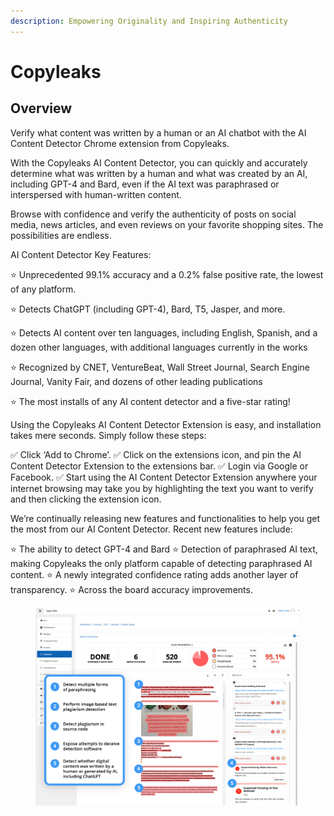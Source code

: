 ```yaml
---
description: Empowering Originality and Inspiring Authenticity
---
```


# Copyleaks

## Overview&#x20;

Verify what content was written by a human or an AI chatbot with the AI Content Detector Chrome extension from Copyleaks.

With the Copyleaks AI Content Detector, you can quickly and accurately determine what was written by a human and what was created by an AI, including GPT-4 and Bard, even if the AI text was paraphrased or interspersed with human-written content.

Browse with confidence and verify the authenticity of posts on social media, news articles, and even reviews on your favorite shopping sites. The possibilities are endless.

AI Content Detector Key Features:

⭐ Unprecedented 99.1% accuracy and a 0.2% false positive rate, the lowest of any platform. 

⭐ Detects ChatGPT (including GPT-4), Bard, T5, Jasper, and more.

⭐ Detects AI content over ten languages, including English, Spanish, and a dozen other languages, with additional languages currently in the works

⭐ Recognized by CNET, VentureBeat, Wall Street Journal, Search Engine Journal, Vanity Fair, and dozens of other leading publications

⭐ The most installs of any AI content detector and a five-star rating!


Using the Copyleaks AI Content Detector Extension is easy, and installation takes mere seconds. Simply follow these steps:

✅ Click ‘Add to Chrome’.
✅ Click on the extensions icon, and pin the AI Content Detector Extension to the extensions bar.
✅ Login via Google or Facebook.
✅ Start using the AI Content Detector Extension anywhere your internet browsing may take you by highlighting the text you want to verify and then clicking the extension icon. 


We’re continually releasing new features and functionalities to help you get the most from our AI Content Detector. Recent new features include:

⭐ The ability to detect GPT-4 and Bard
⭐ Detection of paraphrased AI text, making Copyleaks the only platform capable of detecting paraphrased AI content. 
⭐ A newly integrated confidence rating adds another layer of transparency.
⭐ Across the board accuracy improvements.


<figure><img src="../.gitbook/assets/copyleaks.png" alt=""><figcaption></figcaption></figure>
